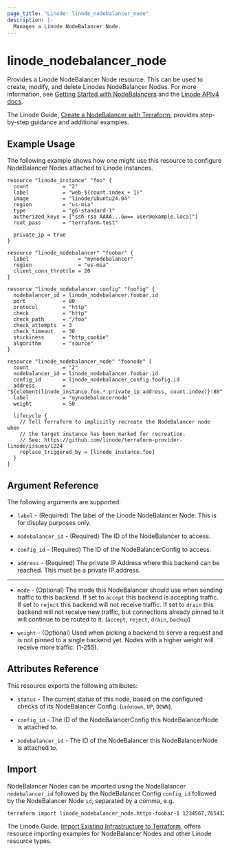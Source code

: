 ```yaml
---
page_title: "Linode: linode_nodebalancer_node"
description: |-
  Manages a Linode NodeBalancer Node.
---
```


# linode\_nodebalancer\_node

Provides a Linode NodeBalancer Node resource.  This can be used to create, modify, and delete Linodes NodeBalancer Nodes.
For more information, see [Getting Started with NodeBalancers](https://www.linode.com/docs/platform/nodebalancer/getting-started-with-nodebalancers/) and the [Linode APIv4 docs](https://techdocs.akamai.com/linode-api/reference/post-node-balancer-node).

The Linode Guide, [Create a NodeBalancer with Terraform](https://www.linode.com/docs/applications/configuration-management/create-a-nodebalancer-with-terraform/), provides step-by-step guidance and additional examples.

## Example Usage

The following example shows how one might use this resource to configure NodeBalancer Nodes attached to Linode instances.

```hcl
resource "linode_instance" "foo" {
  count           = "2"
  label           = "web-${count.index + 1}"
  image           = "linode/ubuntu24.04"
  region          = "us-mia"
  type            = "g6-standard-1"
  authorized_keys = ["ssh-rsa AAAA...Gw== user@example.local"]
  root_pass       = "terraform-test"

  private_ip = true
}

resource "linode_nodebalancer" "foobar" {
  label                = "mynodebalancer"
  region               = "us-mia"
  client_conn_throttle = 20
}

resource "linode_nodebalancer_config" "foofig" {
  nodebalancer_id = linode_nodebalancer.foobar.id
  port            = 80
  protocol        = "http"
  check           = "http"
  check_path      = "/foo"
  check_attempts  = 3
  check_timeout   = 30
  stickiness      = "http_cookie"
  algorithm       = "source"
}

resource "linode_nodebalancer_node" "foonode" {
  count           = "2"
  nodebalancer_id = linode_nodebalancer.foobar.id
  config_id       = linode_nodebalancer_config.foofig.id
  address         = "${element(linode_instance.foo.*.private_ip_address, count.index)}:80"
  label           = "mynodebalancernode"
  weight          = 50

  lifecycle {
    // Tell Terraform to implicitly recreate the NodeBalancer node when
    // the target instance has been marked for recreation.
    // See: https://github.com/linode/terraform-provider-linode/issues/1224
    replace_triggered_by = [linode_instance.foo]
  }
}
```

## Argument Reference

The following arguments are supported:

* `label` - (Required) The label of the Linode NodeBalancer Node. This is for display purposes only.

* `nodebalancer_id` - (Required) The ID of the NodeBalancer to access.

* `config_id` - (Required) The ID of the NodeBalancerConfig to access.

* `address` - (Required) The private IP Address where this backend can be reached. This must be a private IP address.

- - -

* `mode` - (Optional) The mode this NodeBalancer should use when sending traffic to this backend. If set to `accept` this backend is accepting traffic. If set to `reject` this backend will not receive traffic. If set to `drain` this backend will not receive new traffic, but connections already pinned to it will continue to be routed to it. (`accept`, `reject`, `drain`, `backup`)

* `weight` - (Optional) Used when picking a backend to serve a request and is not pinned to a single backend yet. Nodes with a higher weight will receive more traffic. (1-255).

## Attributes Reference

This resource exports the following attributes:

* `status` - The current status of this node, based on the configured checks of its NodeBalancer Config. (`unknown`, `UP`, `DOWN`).

* `config_id` - The ID of the NodeBalancerConfig this NodeBalancerNode is attached to.

* `nodebalancer_id` - The ID of the NodeBalancer this NodeBalancerNode is attached to.

## Import

NodeBalancer Nodes can be imported using the NodeBalancer `nodebalancer_id` followed by the NodeBalancer Config `config_id` followed by the NodeBalancer Node `id`, separated by a comma, e.g.

```sh
terraform import linode_nodebalancer_node.https-foobar-1 1234567,7654321,9999999
```

The Linode Guide, [Import Existing Infrastructure to Terraform](https://www.linode.com/docs/applications/configuration-management/import-existing-infrastructure-to-terraform/), offers resource importing examples for NodeBalancer Nodes and other Linode resource types.
